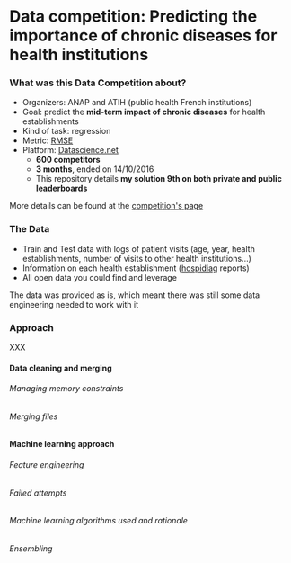 # Data competition: Predicting the importance of chronic diseases for health institutions

### What was this Data Competition about?

* Organizers: ANAP and ATIH (public health French institutions)
* Goal: predict the **mid-term impact of chronic diseases** for health establishments
* Kind of task: regression
* Metric: [RMSE](https://en.wikipedia.org/wiki/Root-mean-square_deviation)
* Platform: [Datascience.net](https://www.datascience.net)
    * **600 competitors**
    * **3 months**, ended on 14/10/2016
    * This repository details **my solution 9th on both private and public leaderboards**

More details can be found at the [competition's page](https://www.datascience.net/fr/challenge/28/details)

### The Data

* Train and Test data with logs of patient visits (age, year, health establishments, number of visits to other health institutions...)
* Information on each health establishment ([hospidiag](http://hospidiag.atih.sante.fr/cgi-bin/broker?_service=hospidiag&_debug=0&_program=hd.accueil_hd.sas) reports)
* All open data you could find and leverage

The data was provided as is, which meant there was still some data engineering needed to work with it

### Approach

XXX

#### Data cleaning and merging

###### Managing memory constraints

###### Merging files

#### Machine learning approach

###### Feature engineering

###### Failed attempts

###### Machine learning algorithms used and rationale

###### Ensembling
